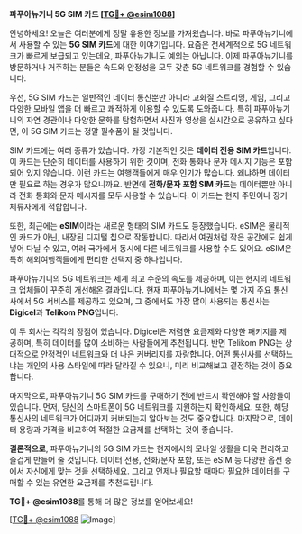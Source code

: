 **파푸아뉴기니 5G SIM 카드 [[TG💪+ @esim1088](https://t.me/s/esim1088)]**

안녕하세요! 오늘은 여러분에게 정말 유용한 정보를 가져왔습니다. 바로 파푸아뉴기니에서 사용할 수 있는 **5G SIM 카드**에 대한 이야기입니다. 요즘은 전세계적으로 5G 네트워크가 빠르게 보급되고 있는데요, 파푸아뉴기니도 예외는 아닙니다. 이제 파푸아뉴기니를 방문하거나 거주하는 분들은 속도와 안정성을 모두 갖춘 5G 네트워크를 경험할 수 있습니다.

우선, 5G SIM 카드는 일반적인 데이터 통신뿐만 아니라 고화질 스트리밍, 게임, 그리고 다양한 모바일 앱을 더 빠르고 쾌적하게 이용할 수 있도록 도와줍니다. 특히 파푸아뉴기니의 자연 경관이나 다양한 문화를 탐험하면서 사진과 영상을 실시간으로 공유하고 싶다면, 이 5G SIM 카드는 정말 필수품이 될 것입니다.

SIM 카드에는 여러 종류가 있습니다. 가장 기본적인 것은 **데이터 전용 SIM 카드**입니다. 이 카드는 단순히 데이터를 사용하기 위한 것이며, 전화 통화나 문자 메시지 기능은 포함되어 있지 않습니다. 이런 카드는 여행객들에게 매우 인기가 많습니다. 왜냐하면 데이터만 필요로 하는 경우가 많으니까요. 반면에 **전화/문자 포함 SIM 카드**는 데이터뿐만 아니라 전화 통화와 문자 메시지를 모두 사용할 수 있습니다. 이 카드는 현지 주민이나 장기 체류자에게 적합합니다.

또한, 최근에는 **eSIM**이라는 새로운 형태의 SIM 카드도 등장했습니다. eSIM은 물리적인 카드가 아닌, 내장된 디지털 칩으로 작동합니다. 따라서 여권처럼 작은 공간에도 쉽게 넣어 다닐 수 있고, 여러 국가에서 동시에 다른 네트워크를 사용할 수도 있어요. eSIM은 특히 해외여행객들에게 편리한 선택지 중 하나입니다.

파푸아뉴기니의 5G 네트워크는 세계 최고 수준의 속도를 제공하며, 이는 현지의 네트워크 업체들이 꾸준히 개선해온 결과입니다. 현재 파푸아뉴기니에서는 몇 가지 주요 통신사에서 5G 서비스를 제공하고 있으며, 그 중에서도 가장 많이 사용되는 통신사는 **Digicel**과 **Telikom PNG**입니다.

이 두 회사는 각각의 장점이 있습니다. Digicel은 저렴한 요금제와 다양한 패키지를 제공하며, 특히 데이터를 많이 소비하는 사람들에게 추천됩니다. 반면 Telikom PNG는 상대적으로 안정적인 네트워크와 더 나은 커버리지를 자랑합니다. 어떤 통신사를 선택하느냐는 개인의 사용 스타일에 따라 달라질 수 있으니, 미리 비교해보고 결정하는 것이 중요합니다.

마지막으로, 파푸아뉴기니 5G SIM 카드를 구매하기 전에 반드시 확인해야 할 사항들이 있습니다. 먼저, 당신의 스마트폰이 5G 네트워크를 지원하는지 확인하세요. 또한, 해당 통신사의 네트워크가 어디까지 커버되는지 알아보는 것도 중요합니다. 마지막으로, 데이터 용량과 가격을 비교하여 적절한 요금제를 선택하는 것이 좋습니다.

**결론적으로**, 파푸아뉴기니의 5G SIM 카드는 현지에서의 모바일 생활을 더욱 편리하고 즐겁게 만들어 줄 것입니다. 데이터 전용, 전화/문자 포함, 또는 eSIM 등 다양한 옵션 중에서 자신에게 맞는 것을 선택하세요. 그리고 언제나 필요할 때마다 필요한 데이터를 구매할 수 있는 유연한 요금제를 추천드립니다.

**TG💪+ @esim1088**를 통해 더 많은 정보를 얻어보세요! 

[[TG💪+ @esim1088](https://t.me/s/esim1088) ![Image](https://i.postimg.cc/Y0z9fWf4/image.png)]